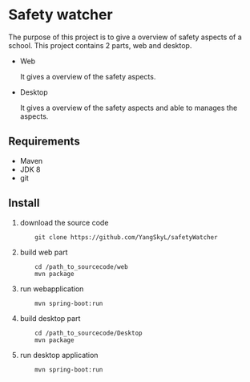 # Safety watcher

The purpose of this project is to give a overview of safety aspects of a school. This project contains 2 parts, web and desktop.


* Web
 
	It gives a overview of the safety aspects.

* Desktop

	It gives a overview of the safety aspects and able to manages the aspects.

## Requirements

* Maven
* JDK 8
* git

##  Install

1. download the source code

	```shell
		git clone https://github.com/YangSkyL/safetyWatcher
	
	```
2. build web part

	```shell
		cd /path_to_sourcecode/web
		mvn package
	```
	
3. run webapplication

	```shell
		mvn spring-boot:run
	```
	
4. build desktop part

	```shell
		cd /path_to_sourcecode/Desktop
		mvn package
	```
	
5. run desktop application
	
	```shell
		mvn spring-boot:run
	```

 